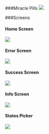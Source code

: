###Miracle Pills
<img src = "https://github.com/HardcoreIOS/Miracle-Pills/blob/master/Icon-60%403x.png">

###Screens

#### Home Screen
<img src = "https://github.com/HardcoreIOS/Miracle-Pills/blob/master/home%20screen.png">

#### Error Screen
<img src = "https://github.com/HardcoreIOS/Miracle-Pills/blob/master/error%20screen.png">

#### Success Screen
<img src = "https://github.com/HardcoreIOS/Miracle-Pills/blob/master/success%20screen.png">

#### Info Screen
<img src = "https://github.com/HardcoreIOS/Miracle-Pills/blob/master/info%20card.png">

#### States Picker
<img src = "https://github.com/HardcoreIOS/Miracle-Pills/blob/master/pickerview.png">
